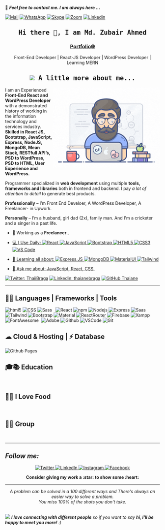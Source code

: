 📝 ***Feel free to contact me. I am always here ...*** 

[![Mail](https://img.shields.io/badge/Gmail-zubairhmd84@gmail.com-blue?logo=Gmail&logoColor=blue&labelColor=black)](mailto:zubairhmd84@gmail.com)
[![WhatsApp](https://img.shields.io/badge/WhatsApp-8801619141476-0?logo=whatsapp&logoColor=blue&labelColor=black)](tel:+880-1619141476)
[![Skype](https://img.shields.io/badge/Skype-zubairhmd-blue?logo=skype&logoColor=blue&labelColor=black)](zubairhmd)
[![Zoom](https://img.shields.io/badge/Zoom-zubairhmd84@gmail.com-maroon?logo=zoom&logoColor=black&labelColor=blue)](zubairhmd84@gmail.com)
[![Linkedin](https://img.shields.io/badge/LinkedIn-devzubair-blue?logo=Linkedin&logoColor=blue&labelColor=black)](https://www.linkedin.com/in/devzubair/)

<h2 align='center'><samp><strong>Hi there 👋, I am Md. Zubair Ahmed</strong></samp></h2>
<h3 align='center'><strong><a href="https://devzubair.netlify.app/" target="_blank">Portfolio🌐</a></strong></h3>
<p align='center'>Front-End Developer | React-JS Developer | WordPress Developer | Learning MERN</p>

### <h2 align='center'><samp><strong><img src="https://media.giphy.com/media/VgCDAzcKvsR6OM0uWg/giphy.gif" width="50"> A little more about me...  </strong></samp></h2>
<!-- # Hi there. I am Md. Zubair Ahmed 👋 . Welcome to my Profile!!!   -->
<!-- # Hi there. I am Md. Zubair Ahmed 👋 . Welcome to my Profile!!!   ![Visitor](https://visitor-badge.laobi.icu/badge?page_id=kritika-pattalam.repoName) -->
<img align='right' src='https://raw.githubusercontent.com/dev-zubair/devzubair--33-api-examples/main/developer.gif' width='350"'>

I am an Experienced **Front-End React and WordPress Developer** with a demonstrated history of working in the information technology and services industry. **Skilled in React JS, Bootstrap, JavaScript, Express, NodeJS, MongoDB, Mean Stack, RESTfull API’s, PSD to WordPress, PSD to HTML, User Experience and WordPress.**

Programmer specialized in **web development** using multiple **tools, frameworks and libraries** both in frontend and backend. I pay *a lot of attention to detail* to generate best products.

**Professionally** – I’m Front End Develoer, A WordPress Developer, A Freelancer- in Upwork.

**Personally** – I’m a husband, girl dad (2x), family man. And I'm a cricketer and a singer in a past life.


- 🏢 Working as a **Freelancer** <a href="https://www.upwork.com/freelancers/~01e484fb837b72ab1b" target="_blank">
    <img alt="" src="https://img.shields.io/badge/UpWork-6FDA44?style=plastic&logo=Upwork&logoColor=white" /> 
  </a>  <a href="https://www.freelancer.com/u/zubair84" target="_blank">
    <img alt="" src="https://img.shields.io/badge/Freelancer-29B2FE?style=plastic&logo=Freelancer&logoColor=white" /> 
<!--   </a>  <a href="https://www.linkedin.com/in/devzubair/" target="_blank">
    <img alt="" src="https://img.shields.io/badge/fiverr-1DBF73?style=plastic&logo=fiverr&logoColor=white" />
  </a> -->


- 💻 I Use Daily:
  ![React](https://img.shields.io/badge/-React-3b2e5a?style=plastic&logo=react)
  ![JavaScript](https://img.shields.io/badge/-JavaScript-black?style=plastic&logo=javascript)
  ![Bootstrap](https://img.shields.io/badge/Bootstrap-563D7C?style=plastic&logo=bootstrap&logoColor=white)
  ![HTML5](https://img.shields.io/badge/-HTML5-E34F26?style=plastic&logo=html5&logoColor=white)
  ![CSS3](https://img.shields.io/badge/-CSS3-1572B6?style=plastic&logo=css3)
  ![VS Code](https://img.shields.io/badge/-VS%20Code-007ACC?style=plastic&logo=visual-studio-code)

- 🌱 Learning all about:
  ![Express.JS](https://img.shields.io/badge/-Express.JS-c7b198?style=plastic&logo=Express.JS)
  ![MongoDB](https://img.shields.io/badge/-MongoDB-black?style=plastic&logo=mongodb)
  ![MaterialUI](https://img.shields.io/badge/-MatrialUI-0081CB?style=plastic&logo=material-UI)
  ![Tailwind](https://img.shields.io/badge/Tailwind_CSS-38B2AC?style=plastic&logo=material-UI)
  
- 💬 Ask me about: JavaScript, React, CSS.

[![Twitter: ThaiiBraga](https://img.shields.io/twitter/follow/dev_zubair?style=social)](https://twitter.com/dev_zubair)
[![Linkedin: thaianebraga](https://img.shields.io/badge/-devzubair-blue?style=plastic&logo=Linkedin&logoColor=white&link=https://www.linkedin.com/in/devzubair/)](https://www.linkedin.com/in/devzubair/)
[![GitHub Thaiane](https://img.shields.io/github/followers/dev-zubair?label=follow&style=social)](https://github.com/dev-zubair)

----

<!-- ## 📫 How to reach me: 
[![Mail](https://img.shields.io/badge/Gmail-D14836?style=plastic&logo=gmail&logoColor=white)](mailto:zubairhmd84@gmail.com)
<a href="mailto:zubairhmd84@gmail.com">![Email Me!!](https://img.shields.io/badge/Gmail-D14836?style=plastic&logo=gmail&logoColor=white)</a>
<img alt="" src="https://img.shields.io/badge/WhatsApp-25D366?style=plastic&logo=whatsapp&logoColor=white" />
<img alt="" src="https://img.shields.io/badge/Skype-blue?style=plastic&logo=skype&logoColor=white" />
<img alt="" src="https://img.shields.io/badge/Messenger-00B2FF?style=plastic&logo=messenger&logoColor=white" />
<a href="https://www.linkedin.com/in/devzubair/">![LinkedIn](https://img.shields.io/badge/LinkedIn-0077B5?style=plastic&logo=linkedin&logoColor=white)</a>
<a href="https://stackoverflow.com/users/16844562/devzubair"><img alt="Stack Overflow" src="https://img.shields.io/badge/-Stack%20Overflow-FE7A16?style=plastic&logo=stack-overflow&logoColor=white"></a> -->


## 👩‍💻 Languages | Frameworks | Tools

<p>
  <img alt="html5" src="https://img.shields.io/badge/-HTML5-E34F26?style=plastic&logo=html5&logoColor=white" />
  <img alt="CSS" src="https://img.shields.io/badge/CSS%20-%231572B6.svg?style=plastic&logo=css3&logoColor=white" />
  <img alt="Sass" src="https://img.shields.io/badge/-Sass-CC6699?style=plastic&logo=sass&logoColor=white" />
<!--   <img alt="JavaScript" src="https://img.shields.io/badge/JavaScript%20-%23F7DF1E.svg?style=plastic&logo=javascript&logoColor=black" /> -->
  <img alt="" src="https://img.shields.io/badge/JavaScript-323330?style=plastic&logo=javascript&logoColor=F7DF1E" />
  <img alt="" src="https://img.shields.io/badge/json-5E5C5C?style=plastic&logo=json&logoColor=white" />
  <img alt="React" src="https://img.shields.io/badge/-React-3b2e5a?style=plastic&logo=react" />
  <img alt="npm" src="https://img.shields.io/badge/-NPM-CB3837?style=plastic&logo=npm&logoColor=white" />
  <img alt="Nodejs" src="https://img.shields.io/badge/-Node.JS-black?style=plastic&logo=Node.js" />
  <img alt="Express" src="https://img.shields.io/badge/-Express.JS-c7b198?style=plastic&logo=Express.JS" />
  <img alt="Saas" src="https://img.shields.io/badge/Sass-CC6699?style=plastic&logo=sass&logoColor=white" />
  <img alt="Tailwind" src="https://img.shields.io/badge/Tailwind_CSS-38B2AC?style=plastic&logo=tailwind-css&logoColor=white" />
  <img alt="Bootstrap" src="https://img.shields.io/badge/Bootstrap-563D7C?style=plastic&logo=bootstrap&logoColor=white" />
  <img alt="Material" src="https://img.shields.io/badge/Material--UI-0081CB?style=plastic&logo=material-ui&logoColor=white" />
  <img alt="ReactRouter" src="https://img.shields.io/badge/React_Router-CA4245?style=plastic&logo=react-router&logoColor=white" />
  <img alt="Firebase" src="https://img.shields.io/badge/firebase-ffca28?style=plastic&logo=firebase&logoColor=black" />
  <img alt="Xampp" src="https://img.shields.io/badge/Xampp-F37623?style=plastic&logo=xampp&logoColor=white" />
  <img alt="FontAwesome" src="https://img.shields.io/badge/Font_Awesome-339AF0?style=plastic&logo=fontawesome&logoColor=white" />
  <img alt="" src="https://img.shields.io/badge/Google%20Analytics-E37400?style=plastic&logo=google%20analytics&logoColor=white" />
  <img alt="Adobe" src="https://img.shields.io/badge/Adobe%20-%23FF0000.svg?style=plastic&logo=adobe&logoColor=white">
  <img alt="Github" src="https://img.shields.io/badge/-GitHub-181717?style=plastic&logo=github" />
  <img alt="VSCode" src="https://img.shields.io/badge/-VS%20Code-007ACC?style=plastic&logo=visual-studio-code" />
  <img alt="Git" src="https://img.shields.io/badge/-Git-black?style=plastic&logo=git" />
  <img alt="" src="https://img.shields.io/badge/Yarn-2C8EBB?style=plastic&logo=yarn&logoColor=white" />
  <img alt="" src="https://img.shields.io/badge/JWT-000000?style=plastic&logo=JSON%20web%20tokens&logoColor=white" />
</p>

## ☁ Cloud & Hosting | ⚡ Database
<p>
  <img alt="Github Pages" width="20px" height="20px" src="https://techcrunch.com/wp-content/uploads/2010/07/github-logo.png" /><img alt="" src="https://img.shields.io/badge/-Github%20Pages-000000?style=flat&logo=github-pages" />
  <img alt="" src="https://img.shields.io/badge/Heroku-430098?style=plastic&logo=heroku&logoColor=white" />
  <img alt="" src="https://img.shields.io/badge/Netlify-00C7B7?style=plastic&logo=netlify&logoColor=white" />
  <img alt="" src="https://img.shields.io/badge/MySQL-00000F?style=plastic&logo=mysql&logoColor=white" />
  <img alt="" src="https://img.shields.io/badge/MongoDB-white?style=plastic&logo=mongodb&logoColor=4EA94B" />
</p>

## 🎓📚 Education 
<img alt="" src="https://img.shields.io/badge/Udemy-EC5252?style=plastic&logo=Udemy&logoColor=white" /> <img alt="" src="https://img.shields.io/badge/free%20code%20camp-27273D?style=plastic&logo=freecodecamp&logoColor=white" /> <img alt="" src="https://img.shields.io/badge/MDN_Web_Docs-black?style=plastic&logo=mdnwebdocs&logoColor=white" />

## 🍔🍕 I Love Food
<img alt="" src="https://img.shields.io/badge/Uber_Eats-5FB709?style=plastic&logo=uber-eats&logoColor=white" /> <img alt="" src="https://img.shields.io/badge/KFC-F40027?style=plastic&logo=kfc&logoColor=white" /> <img alt="" src="https://img.shields.io/badge/foodpanda-E23744?style=plastic&logo=zomato&logoColor=white" />


## 🤜🤛 Group 

<p>
  <img alt="" src="https://img.shields.io/badge/Slack-4A154B?style=plastic&logo=slack&logoColor=white" />
  <img alt="" src="https://img.shields.io/badge/Discord-7289DA?style=plastic&logo=discord&logoColor=white" />
  
  <img alt="" src="https://img.shields.io/badge/Microsoft_Teams-6264A7?style=plastic&logo=microsoft-teams&logoColor=white" />
  <img alt="" src="https://img.shields.io/badge/Zoom-2D8CFF?style=plastic&logo=zoom&logoColor=white" />
  <img alt="" src="https://img.shields.io/badge/Google%20Meet-32A350?style=plastic&logo=google-meet&logoColor=white" />
</p>

----------
<h2><i>Follow me:</i></h2>
<div  align="center">

  <p align="center">
  <a target="_blank" href="https://twitter.com/dev_zubair">
    <img src="https://img.shields.io/badge/twitter-%231DA1F2.svg?&style=for-the-badge&logo=twitter&logoColor=white&color=071A2C" alt="Twitter"/>
  </a>
  <a href="https://www.linkedin.com/in/devzubair/" target="_blank">
    <img src="https://img.shields.io/badge/linkedin-%230077B5.svg?&style=for-the-badge&logo=linkedin&logoColor=white&color=071A2C" alt="LinkedIn"/>
  </a>
  <a href="https://www.instagram.com/devzubair/" target="_blank">
    <img src="https://img.shields.io/badge/instagram-%23E4405F.svg?&style=for-the-badge&logo=instagram&logoColor=white&color=071A2C" alt="Instagram"/>
  </a>
<!--   <a href="https://medium.com/@Demartini" target="_blank">
    <img src="https://img.shields.io/badge/medium-%2312100E.svg?&style=for-the-badge&logo=medium&logoColor=white&color=071A2C" alt="Medium"/>
  </a> -->
  <a href="https://www.facebook.com/mdzubairahmed/" target="_blank">
    <img src="https://img.shields.io/badge/facebook-%231877F2.svg?&style=for-the-badge&logo=facebook&logoColor=white&color=071A2C" alt="Facebook"/>
  </a>
</p>
</div>


<p align="center">
	<strong>Consider giving my work a :star: to show some :heart:</strong>
</p>

<hr>
<p align="center">
   <i>A problem can be solved in a 100 different ways and There's always an easier way to solve a problem.</i>
   <br>
   <i>You miss 100% of the shots you don't take.</i>
   <br>
<br>


<img src="https://media.giphy.com/media/LnQjpWaON8nhr21vNW/giphy.gif" width="60"> <em><b>I love connecting with different people</b> so if you want to say <b>hi, I'll be happy to meet you more!</b> :)</em>

